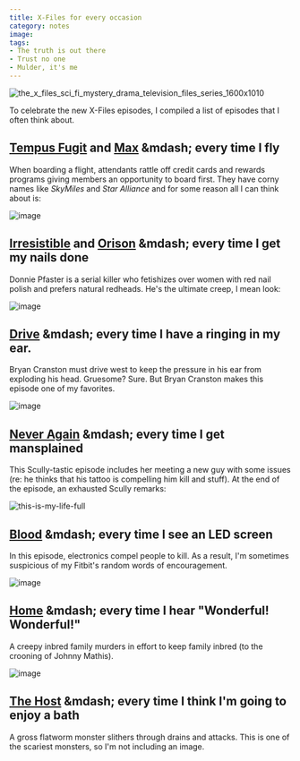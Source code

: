 ```yaml
---
title: X-Files for every occasion
category: notes
image:
tags:
- The truth is out there
- Trust no one
- Mulder, it's me
---
```


![the_x_files_sci_fi_mystery_drama_television_files_series_1600x1010](https://cloud.githubusercontent.com/assets/2180540/12061090/83e195aa-af4b-11e5-9e21-d8db1f363f69.jpg)

To celebrate the new X-Files episodes, I compiled a list of episodes that I often think about.

## [Tempus Fugit](https://en.wikipedia.org/wiki/Tempus_Fugit_(The_X-Files)) and [Max](https://en.wikipedia.org/wiki/Max_(The_X-Files)) &mdash; every time I fly

When boarding a flight, attendants rattle off credit cards and rewards programs giving members an opportunity to board first. They have corny names like *SkyMiles* and *Star Alliance* and for some reason all I can think about is:

![image](https://cloud.githubusercontent.com/assets/2180540/12061232/b2375dc4-af4e-11e5-9dd6-934a64e10d1f.png)

## [Irresistible](https://en.wikipedia.org/wiki/Irresistible_(The_X-Files)) and [Orison](https://en.wikipedia.org/wiki/Orison_(The_X-Files)) &mdash; every time I get my nails done

Donnie Pfaster is a serial killer who fetishizes over women with red nail polish and prefers natural redheads. He's the ultimate creep, I mean look:

![image](https://cloud.githubusercontent.com/assets/2180540/12061193/e62ecff0-af4d-11e5-94b3-ee3212fd3b2b.png)

## [Drive](https://en.wikipedia.org/wiki/Drive_(The_X-Files)) &mdash; every time I have a ringing in my ear.

Bryan Cranston must drive west to keep the pressure in his ear from exploding his head. Gruesome? Sure. But Bryan Cranston makes this episode one of my favorites.

![image](https://cloud.githubusercontent.com/assets/2180540/12060984/a93a353a-af48-11e5-8c65-f041f4e9baa1.png)

## [Never Again](https://en.wikipedia.org/wiki/Never_Again_(The_X-Files)) &mdash; every time I get mansplained

This Scully-tastic episode includes her meeting a new guy with some issues (re: he thinks that his tattoo is compelling him kill and stuff). At the end of the episode, an exhausted Scully remarks:

![this-is-my-life-full](https://cloud.githubusercontent.com/assets/2180540/12061010/44336a98-af49-11e5-93a3-a6281f0e6810.gif)

## [Blood](https://en.wikipedia.org/wiki/Blood_(The_X-Files)) &mdash; every time I see an LED screen

In this episode, electronics compel people to kill. As a result, I'm sometimes suspicious of my Fitbit's random words of encouragement.

![image](https://cloud.githubusercontent.com/assets/2180540/12061179/94ce0ffe-af4d-11e5-8a56-fbeed76b2151.png)


## [Home](https://en.wikipedia.org/wiki/Home_(The_X-Files)) &mdash; every time I hear "Wonderful! Wonderful!"

A creepy inbred family murders in effort to keep family inbred (to the crooning of Johnny Mathis).

![image](https://cloud.githubusercontent.com/assets/2180540/12061160/2ddcd172-af4d-11e5-80c2-d0557bd79847.png)

## [The Host](https://en.wikipedia.org/wiki/The_Host_(The_X-Files)) &mdash; every time I think I'm going to enjoy a bath

A gross flatworm monster slithers through drains and attacks. This is one of the scariest monsters, so I'm not including an image.